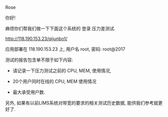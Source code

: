 
Rose

你好!

麻烦你们帮我们做一下下面这个系统的 登录 压力差测试.

http://118.190.153.23/qijunbo1/


应用部署在 118.190.153.23 上,  用户名 root, 密码: root@2017

测试的报告包含单不限于如下内容:


- 请记录一下压力测试之前的 CPU, MEM, 使用情况,

- 20个用户同时在线的 CPU, MEM 使用情况

- 最大承受用户数.


另外, 如果有以前LIMS系统对带宽的要求的相关测试历史数据, 能供我们参考就更好了.


